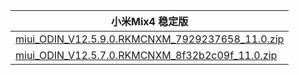 | 小米Mix4  稳定版    |
| ---- |
| [miui_ODIN_V12.5.9.0.RKMCNXM_7929237658_11.0.zip](https://hugeota.d.miui.com/V12.5.9.0.RKMCNXM/miui_ODIN_V12.5.9.0.RKMCNXM_7929237658_11.0.zip)    |
| [miui_ODIN_V12.5.7.0.RKMCNXM_8f32b2c09f_11.0.zip](https://hugeota.d.miui.com/V12.5.7.0.RKMCNXM/miui_ODIN_V12.5.7.0.RKMCNXM_8f32b2c09f_11.0.zip)    |
